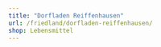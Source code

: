 ```yaml
---
title: "Dorfladen Reiffenhausen"
url: /friedland/dorfladen-reiffenhausen/
shop: Lebensmittel
---
```

